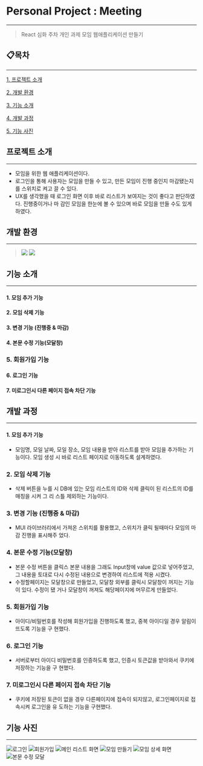 # Personal Project : Meeting

---

> React 심화 주차 개인 과제 모임 웹애플리케이션 만들기

## 📋목차

---

[1. 프로젝트 소개](#프로젝트-소개)

[2. 개발 환경](#개발-환경)

[3. 기능 소개](#기능-소개)

[4. 개발 과정](#개발-과정)

[5. 기능 사진](#기능-사진)

## 프로젝트 소개

---

-   모임을 위한 웹 애플리케이션이다.
-   로그인을 통해 사용자는 모임을 만들 수 있고, 만든 모임이 진행 중인지 마감됐는지를 스위치로 켜고
    끌 수 있다.
-   UX를 생각했을 때 로그인 화면 이후 바로 리스트가 보여지는 것이 좋다고 판단하였다. 진행중이거나 마
    감인 모임을 한눈에 볼 수 있으며 바로 모임을 만들 수도 있게하였다.

## 개발 환경

---

> <img src="https://img.shields.io/badge/React-blue?style=for-the-badge&logo=react&logoColor=#61DAFB">
> <img src="https://img.shields.io/badge/javascript-black?style=for-the-badge&logo=javascript&logoColor=#F7DF1E">

## 기능 소개

---

#### 1. 모임 추가 기능

#### 2. 모임 삭제 기능

#### 3. 변경 기능 (진행중 & 마감)

#### 4. 본문 수정 기능(모달창)

### 5. 회원가입 기능

#### 6. 로그인 기능

#### 7. 미로그인시 다른 페이지 접속 차단 기능

## 개발 과정

---

#### 1. 모임 추가 기능

-   모임명, 모일 날짜, 모일 장소, 모임 내용을 받아 리스트를 받아 모임을 추가하는 기능이다. 모임 생성
    시 바로 리스트 페이지로 이동하도록 설계하였다.

### 2. 모임 삭제 기능

-   삭제 버튼을 누를 시 DB에 있는 모임 리스트의 ID와 삭제 클릭이 된 리스트의 ID를 매칭을 시켜 그 리
    스틀 제외하는 기능이다.

### 3. 변경 기능 (진행중 & 마감)

-   MUI 라이브러리에서 가져온 스위치를 활용했고, 스위치가 클릭 될때마다 모임의 마감 진행을 표시해주
    었다.

### 4. 본문 수정 기능(모달창)

-   본문 수정 버튼을 클릭스 본문 내용을 그래도 Input창에 value 값으로 넣어주었고, 그 내용을 토대로
    다시 수정된 내용으로 변경하여 리스트에 적용 시켰다.
-   수정할페이지는 모달창으로 만들었고, 모달창 외부를 클릭시 모달창이 꺼지는 기능이 있다. 수정이 됐
    거나 모달창이 꺼져도 해당페이지에 머무르게 만들었다.

### 5. 회원가입 기능

-   아이디/비밀번호를 작성해 회원가입을 진행하도록 했고, 중복 아이디일 경우 알림이 뜨도록 기능을 구
    현했다.

### 6. 로그인 기능

-   서버로부터 아이디 비밀번호를 인증하도록 했고, 인증시 토큰값을 받아와서 쿠키에 저장하는 기능을 구
    현했다.

### 7. 미로그인시 다른 페이지 접속 차단 기능

-   쿠키에 저장된 토큰이 없을 경우 다른페이지에 접속이 되지않고, 로그인페이지로 접속시켜 로그인을 유
    도하는 기능을 구현했다.

## 기능 사진

---

![로그인](https://user-images.githubusercontent.com/122258921/220844843-f3fc71dc-9d7a-429e-a7f7-3863bda06073.jpg)
![회원가입](https://user-images.githubusercontent.com/122258921/220844870-956e9ff0-8065-4129-852a-46652decc8e2.jpg)
![메인 리스트 화면](https://user-images.githubusercontent.com/122258921/220844886-ef73132d-c8a0-4771-a8f7-75337bb62587.jpg)
![모임 만들기](https://user-images.githubusercontent.com/122258921/220844898-df9a70f9-6a54-473f-942c-0e2aeb941d00.jpg)
![모임 상세 화면](https://user-images.githubusercontent.com/122258921/220844928-d48bb844-5813-4374-87aa-06449aab1bc5.jpg)
![본문 수정 모달](https://user-images.githubusercontent.com/122258921/220844907-40d369a6-1f46-44cc-a38f-a49a9e89a888.jpg)

